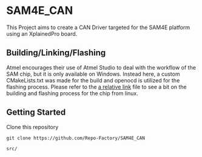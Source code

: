 # SAM4E_CAN

This Project aims to create a CAN Driver targeted for the SAM4E platform using an XplainedPro board.

## Building/Linking/Flashing

Atmel encourages their use of Atmel Studio to deal with the workflow of the SAM chip, but it is only available on Windows. Instead here, a custom CMakeLists.txt was made for the build and openocd is utilized for the flashing process. Please refer to the [a relative link](compile.txt) file to see a bit on the building and flashing process for the chip from linux.

## Getting Started

Clone this repository

    git clone https://github.com/Repo-Factory/SAM4E_CAN

`src/`